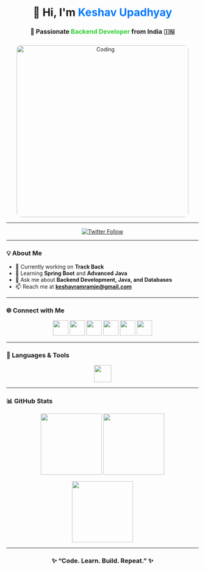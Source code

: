 <h1 align="center">👋 Hi, I'm <span style="color:#0078ff;">Keshav Upadhyay</span></h1>
<h3 align="center">🚀 Passionate <span style="color:#32cd32;">Backend Developer</span> from India 🇮🇳</h3>

<div align="center">
  <img src="https://cdn.prod.website-files.com/62fd0a29440f2dff557e84ec/66fa6f356f6da21375c40fa0_Hero%20Image%20Article%20(15).png"
       alt="Coding" width="450" style="border-radius: 10px; margin-top:10px;">
</div>

---

<p align="center">
  <a href="https://twitter.com/keshavu2045491" target="blank">
    <img src="https://img.shields.io/twitter/follow/keshavu2045491?logo=twitter&style=for-the-badge" alt="Twitter Follow" />
  </a>
</p>

---

### 💡 About Me

- 🔭 Currently working on **Track Back**  
- 🌱 Learning **Spring Boot** and **Advanced Java**  
- 💬 Ask me about **Backend Development, Java, and Databases**  
- 📫 Reach me at **keshavramramje@gmail.com**

---

### 🌐 Connect with Me
<p align="center">
  <a href="https://twitter.com/keshavu2045491" target="blank"><img src="https://skillicons.dev/icons?i=twitter" height="40"/></a>
  <a href="https://linkedin.com/in/keshavupadhyayje" target="blank"><img src="https://skillicons.dev/icons?i=linkedin" height="40"/></a>
  <a href="https://instagram.com/_keshav_upadhyay" target="blank"><img src="https://skillicons.dev/icons?i=instagram" height="40"/></a>
  <a href="https://www.youtube.com/c/_keshav_upadhyay" target="blank"><img src="https://skillicons.dev/icons?i=youtube" height="40"/></a>
  <a href="https://www.hackerrank.com/keshavramramje" target="blank"><img src="https://skillicons.dev/icons?i=hackerrank" height="40"/></a>
  <a href="https://www.leetcode.com/keshavupadhyayje" target="blank"><img src="https://skillicons.dev/icons?i=leetcode" height="40"/></a>
</p>

---

### 🧠 Languages & Tools
<p align="center">
  <img src="https://skillicons.dev/icons?i=java,spring,mysql,gcp,git,github,idea,vscode" height="45"/>
</p>

---

### 📊 GitHub Stats
<p align="center">
  <img src="https://github-readme-stats.vercel.app/api?username=gitkeshav11&show_icons=true&theme=radical" height="160"/>
  <img src="https://github-readme-stats.vercel.app/api/top-langs/?username=gitkeshav11&layout=compact&theme=radical" height="160"/>
</p>

<p align="center">
  <img src="https://github-readme-streak-stats.herokuapp.com/?user=gitkeshav11&theme=radical" height="160"/>
</p>

---

<h3 align="center">✨ “Code. Learn. Build. Repeat.” ✨</h3>

